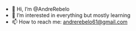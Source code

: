 - 👋 Hi, I’m @AndreRebelo
- 👀 I’m interested in everything but mostly learning
- 📫 How to reach me: andrerebelo61@gmail.com

<!---
AndreRebelo/AndreRebelo is a ✨ special ✨ repository because its `README.md` (this file) appears on your GitHub profile.
You can click the Preview link to take a look at your changes.
--->
